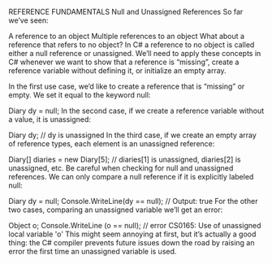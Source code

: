 REFERENCE FUNDAMENTALS
Null and Unassigned References
So far we’ve seen:

A reference to an object
Multiple references to an object
What about a reference that refers to no object? In C# a reference to no object is called either a null reference or unassigned. We’ll need to apply these concepts in C# whenever we want to show that a reference is “missing”, create a reference variable without defining it, or initialize an empty array.

In the first use case, we’d like to create a reference that is “missing” or empty. We set it equal to the keyword null:

Diary dy = null;
In the second case, if we create a reference variable without a value, it is unassigned:

Diary dy;
// dy is unassigned
In the third case, if we create an empty array of reference types, each element is an unassigned reference:

Diary[] diaries = new Diary[5];
// diaries[1] is unassigned, diaries[2] is unassigned, etc.
Be careful when checking for null and unassigned references. We can only compare a null reference if it is explicitly labeled null:

Diary dy = null;
Console.WriteLine(dy == null);
// Output: true
For the other two cases, comparing an unassigned variable we’ll get an error:

Object o;
Console.WriteLine (o == null);
// error CS0165: Use of unassigned local variable 'o'
This might seem annoying at first, but it’s actually a good thing: the C# compiler prevents future issues down the road by raising an error the first time an unassigned variable is used.
